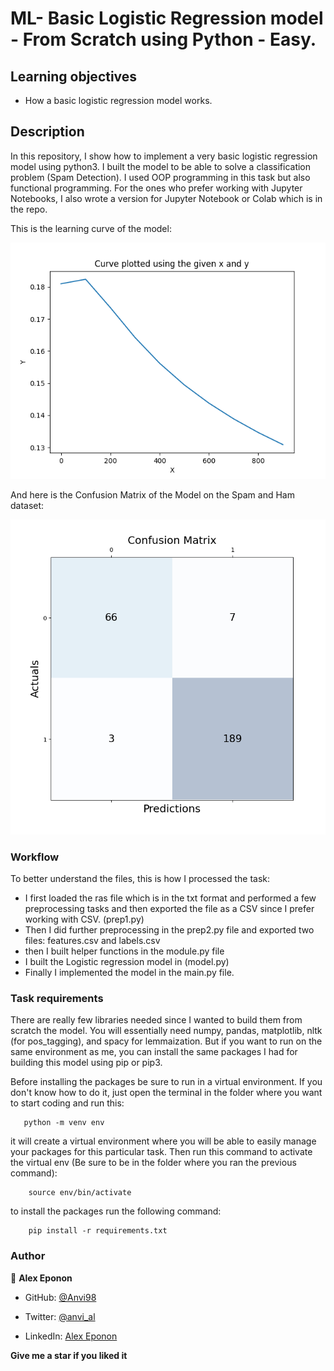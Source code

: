 # ML- Basic Logistic Regression model - From Scratch using Python - Easy.

## Learning objectives

- How a basic logistic regression model works.


## Description

In this repository, I show how to implement a very basic logistic regression model using python3. I built the model to be able to solve a classification problem (Spam Detection). I used OOP programming in this task but also functional programming. For the ones who prefer working with Jupyter Notebooks, I also wrote a version for Jupyter Notebook or Colab which is in the repo.


This is the learning curve of the model:

![screen](learningCurve.png)

And here is the Confusion Matrix of the Model on the Spam and Ham dataset:

![screen](confusionMatrix.png)


### Workflow
To better understand the files, this is how I processed the task:
- I first loaded the ras file which is in the txt format and performed a few preprocessing tasks and then exported the file as a CSV since I prefer working with CSV. (prep1.py)
- Then I did further preprocessing in the prep2.py file and exported two files: features.csv and labels.csv
- then I built helper functions in the module.py file
- I built the Logistic regression model in (model.py)
- Finally I implemented the model in the main.py file.

### Task requirements

There are really few libraries needed since I wanted to build them from scratch the model. You will essentially need numpy, pandas, matplotlib, nltk (for pos_tagging), and spacy for lemmaization. But if you want to run on the same environment as me, you can install the same packages I had for building this model using pip or pip3.

Before installing the packages be sure to run in a virtual environment. If you don't know how to do it, just open the terminal in the folder where you want to start coding and run this:

```
   python -m venv env
```


it will create a virtual environment where you will be able to easily manage your packages for this particular task. Then run this  command to activate the virtual env (Be sure to be in the folder where you ran the previous command):

```
    source env/bin/activate
``` 

to install the packages run the following command:


```
    pip install -r requirements.txt
```

### Author

👤 **Alex Eponon**
​
- GitHub: [@Anvi98](https://github.com/Anvi98)

- Twitter: [@anvi_al](https://twitter.com/anvi_al)

- LinkedIn: [Alex Eponon](https://www.linkedin.com/in/anvi-alex-eponon/)

**Give me a star if you liked it**
